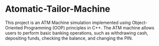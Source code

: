 # Atomatic-Tailor-Machine

This project is an ATM Machine simulation implemented using Object-Oriented Programming (OOP) principles in C++. The ATM machine allows users to perform basic banking operations, such as withdrawing cash, depositing funds, checking the balance, and changing the PIN.
